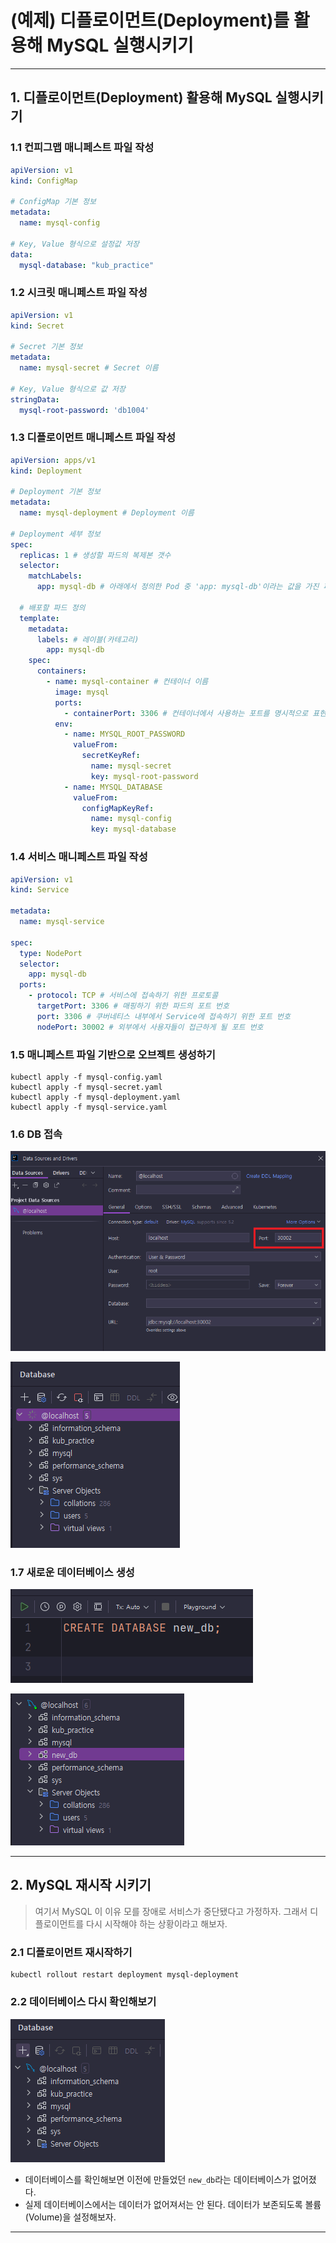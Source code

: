 # (예제) 디플로이먼트(Deployment)를 활용해 MySQL 실행시키기

---

## 1. 디플로이먼트(Deployment) 활용해 MySQL 실행시키기

### 1.1 컨피그맵 매니페스트 파일 작성
```yaml
apiVersion: v1
kind: ConfigMap

# ConfigMap 기본 정보
metadata:
  name: mysql-config

# Key, Value 형식으로 설정값 저장
data:
  mysql-database: "kub_practice"
```


### 1.2 시크릿 매니페스트 파일 작성
```yaml
apiVersion: v1
kind: Secret

# Secret 기본 정보
metadata:
  name: mysql-secret # Secret 이름

# Key, Value 형식으로 값 저장
stringData:
  mysql-root-password: 'db1004'
```

### 1.3 디플로이먼트 매니페스트 파일 작성
```yaml
apiVersion: apps/v1
kind: Deployment

# Deployment 기본 정보
metadata:
  name: mysql-deployment # Deployment 이름

# Deployment 세부 정보
spec:
  replicas: 1 # 생성할 파드의 복제본 갯수
  selector:
    matchLabels:
      app: mysql-db # 아래에서 정의한 Pod 중 'app: mysql-db'이라는 값을 가진 파드를 선택

  # 배포할 파드 정의
  template:
    metadata:
      labels: # 레이블(카테고리)
        app: mysql-db
    spec:
      containers:
        - name: mysql-container # 컨테이너 이름
          image: mysql
          ports:
            - containerPort: 3306 # 컨테이너에서 사용하는 포트를 명시적으로 표현
          env:
            - name: MYSQL_ROOT_PASSWORD
              valueFrom:
                secretKeyRef:
                  name: mysql-secret
                  key: mysql-root-password
            - name: MYSQL_DATABASE
              valueFrom:
                configMapKeyRef:
                  name: mysql-config
                  key: mysql-database
```

### 1.4 서비스 매니페스트 파일 작성
```yaml
apiVersion: v1
kind: Service

metadata:
  name: mysql-service

spec:
  type: NodePort
  selector:
    app: mysql-db
  ports:
    - protocol: TCP # 서비스에 접속하기 위한 프로토콜
      targetPort: 3306 # 매핑하기 위한 파드의 포트 번호
      port: 3306 # 쿠버네티스 내부에서 Service에 접속하기 위한 포트 번호
      nodePort: 30002 # 외부에서 사용자들이 접근하게 될 포트 번호
```

### 1.5 매니페스트 파일 기반으로 오브젝트 생성하기
```shell
kubectl apply -f mysql-config.yaml
kubectl apply -f mysql-secret.yaml
kubectl apply -f mysql-deployment.yaml
kubectl apply -f mysql-service.yaml
```

### 1.6 DB 접속
![example-deployment-mysql-1](./imgs/example-deployment-mysql-1.png)

![example-deployment-mysql-2](./imgs/example-deployment-mysql-2.png)

### 1.7 새로운 데이터베이스 생성
![example-deployment-mysql-3](./imgs/example-deployment-mysql-3.png)

![example-deployment-mysql-4](./imgs/example-deployment-mysql-4.png)


---

## 2. MySQL 재시작 시키기
> 여기서 MySQL 이 이유 모를 장애로 서비스가 중단됐다고 가정하자. 그래서 디플로이먼트를 다시 시작해야 하는 상황이라고 해보자.

### 2.1 디플로이먼트 재시작하기
```shell
kubectl rollout restart deployment mysql-deployment
```


### 2.2 데이터베이스 다시 확인해보기
![example-deployment-mysql-5.png](./imgs/example-deployment-mysql-5.png)

- 데이터베이스를 확인해보면 이전에 만들었던 `new_db`라는 데이터베이스가 없어졌다. 
- 실제 데이터베이스에서는 데이터가 없어져서는 안 된다. 데이터가 보존되도록 볼륨(Volume)을 설정해보자.

---
